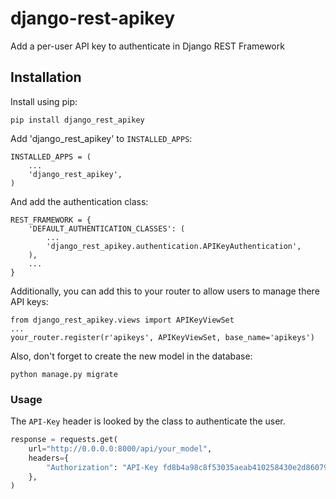 # django-rest-apikey

Add a per-user API key to authenticate in Django REST Framework

## Installation

Install using pip:

    pip install django_rest_apikey

Add 'django_rest_apikey' to `INSTALLED_APPS`:

    INSTALLED_APPS = (
        ...
        'django_rest_apikey',
    )

And add the authentication class:

    REST_FRAMEWORK = {
        'DEFAULT_AUTHENTICATION_CLASSES': (
            ...
            'django_rest_apikey.authentication.APIKeyAuthentication',
        ),
        ...
    }

Additionally, you can add this to your router to allow users to manage there API keys:

    from django_rest_apikey.views import APIKeyViewSet
    ...
    your_router.register(r'apikeys', APIKeyViewSet, base_name='apikeys')

Also, don't forget to create the new model in the database:

    python manage.py migrate

### Usage

The `API-Key` header is looked by the class to authenticate the user.

```python
response = requests.get(
    url="http://0.0.0.0:8000/api/your_model",
    headers={
        "Authorization": "API-Key fd8b4a98c8f53035aeab410258430e2d86079c93",
    },
)
```
